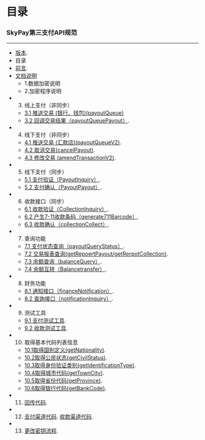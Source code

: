 # 目录

### SkyPay第三支付API规范

_________________

- [版本](./Version1.md).
- 目录
- [前言](./preface.md).
- [文档说明](./APIdocumentationdescription.md)
  - 1.数据加密说明
  - 2.加密程序说明
- 3. 线上支付（非同步）
  - [3.1 推送交易 (银行、钱包)(payoutQueue)](./onlinepayment/payoutQueue.md)
  - [3.2 回调交易结果（payoutQueuePayout）](./onlinepayment/payoutQueuePayout.md).
- 4. 线下支付（非同步）
  - [4.1 推送交易 (汇款店)(payoutQueueV2)](./onlinepayment/payoutQueueV2.md).
  - [4.2 取消交易(cancelPayout)](./onlinepayment/cancelPayout.md).
  - [4.3 修改交易 (amendTransactionV2)](./onlinepayment/amendTransactionV2.md).
- 5. 线下支付（同步）
  - [5.1 支付验证（PayoutInquiry）](./Offlinepayment/PayoutInquiry.md).
  - [5.2 支付确认（PayoutPayout）](./Offlinepayment/PayoutPayout.md).
- 6. 收款接口（同步）
  - [6.1 收款验证（CollectionInquiry）](./Offlinepayment/CollectionInquiry.md).
  - [6.2 产生7-11收款条码（generate711Barcode）](./Offlinepayment/Generate711Barcode.md).
  - [6.3 收款确认（collectionCollect）](./Offlinepayment/collectionCollect.md).
- 7. 查询功能
  - [7.1 支付状态查询（payoutQueryStatus）](./Offlinepayment/payoutQueryStatus.md).
  - [7.2 交易报表查询(getRepoertPayout/getRerpotCollection)](./Offlinepayment/getReportPayout.md).
  - [7.3 余额查询（balanceQuery）](./Offlinepayment/balanceQuery.md).
  - [7.4 余额互转（Balancetransfer）](./Offlinepayment/Balancetransfer.md).
- 8. 财务功能
  - [8.1 通知接口（financeNotification）](./Rechargebalancewithdrawal/financeNotification.md).
  - [8.2 查詢接口（notificationInquiry）](./Rechargebalancewithdrawal/notificationInquiry.md).
- 9. 测试工具
  - [9.1 支付测试工具](./testtools/Collectionverificationtool.md).
  - [9.2 收款测试工具](./testtools/Paymenttestingtools.md).
- 10. 取得基本代码列表信息
  - [10.1取得国别定义(getNationality)](./Obtainbasiccodelistinformation/getNationality.md).
  - [10.2取得公民状态(getCivilStatus)](./Obtainbasiccodelistinformation/getCivilStatus.md).
  - [10.3取得身份验证类别(getIdentificationType)](./Obtainbasiccodelistinformation/getIdentificationType.md).
  - [10.4取得城巿代码(getTownCity)](./Obtainbasiccodelistinformation/getTownCity.md).
  - [10.5取得省份代码(getProvince)](./Obtainbasiccodelistinformation/getProvince.md).
  - [10.6取得银行代码(getBankCode)](./Obtainbasiccodelistinformation/getBankCode.md).
- 11. [回传代码](./Backpropagationmessagedefinition/Backpropagationmessagedefinition.md).
- 12. [支付渠道代码](./Paymentpipeline/Paymentpipeline.md).   [收款渠道代码](./Paymentpipeline/Paymentpipeline1.md).
- 13. [更改密钥流程](./Changekeyprocess/Changekeyprocess.md).

